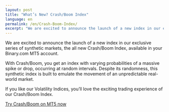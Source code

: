 ```yaml
---
layout: post
title: "What’s New? Crash/Boom Index"
language: en
permalink: /en/Crash-Boom-Index/
excerpt: "We are excited to announce the launch of a new index in our exclusive series of synthetic markets, the all new Crash/Boom Index, available in your Binary.com MT5 account..."
---
```


We are excited to announce the launch of a new index in our exclusive series of synthetic markets, the all new Crash/Boom Index, available in your Binary.com MT5 account. 

With Crash/Boom, you get an index with varying probabilities of a massive spike or drop, occurring at random intervals. Despite its randomness, this synthetic index is built to emulate the movement of an unpredictable real-world market.

If you like our Volatility Indices, you’ll love the exciting trading experience of our Crash/Boom Index.  

<div class="cta">
    <a class="button" href="https://www.binary.com/en/user/metatrader.html"><span>Try Crash/Boom on MT5 now</span></a>
</div>